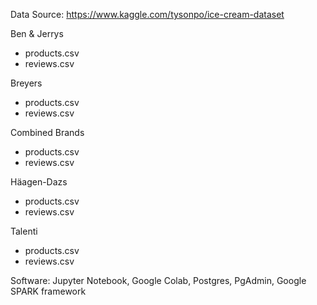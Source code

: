 Data Source: https://www.kaggle.com/tysonpo/ice-cream-dataset

Ben & Jerrys
- products.csv
- reviews.csv

Breyers
- products.csv
- reviews.csv

Combined Brands
- products.csv
- reviews.csv

Häagen-Dazs
- products.csv
- reviews.csv

Talenti
- products.csv
- reviews.csv

Software:  Jupyter Notebook, Google Colab, Postgres, PgAdmin, Google SPARK framework
